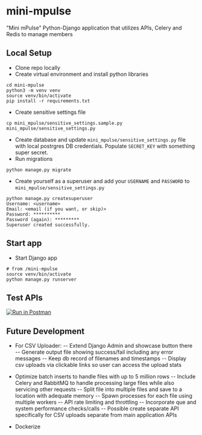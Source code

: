 # mini-mpulse
"Mini mPulse" Python-Django application that utilizes APIs, Celery and Redis to manage members 

## Local Setup
 - Clone repo locally
 - Create virtual environment and install python libraries
```
cd mini-mpulse
python3 -m venv venv
source venv/bin/activate
pip install -r requirements.txt
```
- Create sensitive settings file
```
cp mini_mpulse/sensitive_settings.sample.py mini_mpulse/sensitive_settings.py
```
- Create database and update `mini_mpulse/sensitive_settings.py` file with local postrgres DB credentials. Populate `SECRET_KEY` with something super secret.
- Run migrations
```
python manage.py migrate
```
- Create yourself as a superuser and add your `USERNAME` and `PASSWORD` to `mini_mpulse/sensitive_settings.py`
```
python manage.py createsuperuser
Username: <username>
Email: <email (if you want, or skip)>
Password: **********
Password (again): *********
Superuser created successfully.
```

## Start app
- Start Django app
```
# from /mini-mpulse
source venv/bin/activate
python manage.py runserver
```

## Test APIs
[![Run in Postman](https://run.pstmn.io/button.svg)](https://app.getpostman.com/run-collection/eac83d52514bd1b5655b#?env%5B00%20-%20Mini-Mpulse-User%5D=W3sia2V5IjoidXNlcm5hbWUiLCJ2YWx1ZSI6IiIsImVuYWJsZWQiOnRydWV9LHsia2V5IjoicGFzc3dvcmQiLCJ2YWx1ZSI6IiIsImVuYWJsZWQiOnRydWV9LHsia2V5IjoiYWNjb3VudF9pZCIsInZhbHVlIjoiIiwiZW5hYmxlZCI6dHJ1ZX0seyJrZXkiOiJtZW1iZXJfaWQiLCJ2YWx1ZSI6IiIsImVuYWJsZWQiOnRydWV9LHsia2V5IjoicGhvbmVfbnVtYmVyIiwidmFsdWUiOiIiLCJlbmFibGVkIjp0cnVlfSx7ImtleSI6ImNsaWVudF9tZW1iZXJfaWQiLCJ2YWx1ZSI6IiIsImVuYWJsZWQiOnRydWV9XQ==)

## Future Development
- For CSV Uploader: 
-- Extend Django Admin and showcase button there
-- Generate output file showing success/fail including any error messages
-- Keep db record of filenames and timestamps
-- Display csv uploads via clickable links so user can access the upload stats

- Optimize batch inserts to handle files with up to 5 million rows
-- Include Celery and RabbitMQ to handle processing large files while also servicing other requests
-- Split file into multiple files and save to a location with adequate memory
-- Spawn processes for each file using multiple workers
-- API rate limiting and throttling
-- Incorporate que and system performance checks/calls
-- Possible create separate API specifically for CSV uploads separate from main application APIs

- Dockerize

